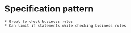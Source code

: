 # Specification pattern
    * Great to check business rules
    * Can limit if statements while checking business rules

